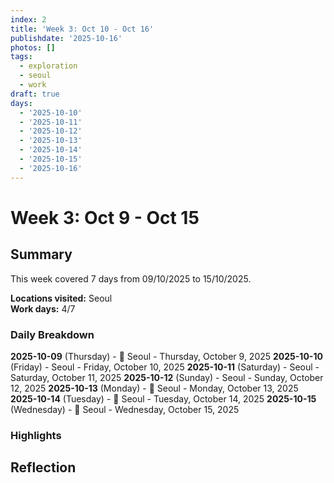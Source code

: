 ```yaml
---
index: 2
title: 'Week 3: Oct 10 - Oct 16'
publishdate: '2025-10-16'
photos: []
tags:
  - exploration
  - seoul
  - work
draft: true
days:
  - '2025-10-10'
  - '2025-10-11'
  - '2025-10-12'
  - '2025-10-13'
  - '2025-10-14'
  - '2025-10-15'
  - '2025-10-16'
---
```

# Week 3: Oct 9 - Oct 15

## Summary

This week covered 7 days from 09/10/2025 to 15/10/2025.

**Locations visited:** Seoul  
**Work days:** 4/7

### Daily Breakdown

**2025-10-09** (Thursday) - 💼 Seoul - Thursday, October 9, 2025
**2025-10-10** (Friday) - Seoul - Friday, October 10, 2025
**2025-10-11** (Saturday) - Seoul - Saturday, October 11, 2025
**2025-10-12** (Sunday) - Seoul - Sunday, October 12, 2025
**2025-10-13** (Monday) - 💼 Seoul - Monday, October 13, 2025
**2025-10-14** (Tuesday) - 💼 Seoul - Tuesday, October 14, 2025
**2025-10-15** (Wednesday) - 💼 Seoul - Wednesday, October 15, 2025

### Highlights

<!-- Add weekly highlights here -->

## Reflection

<!-- Add weekly reflection here -->
